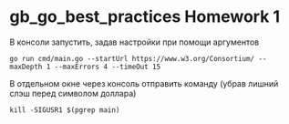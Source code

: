 # gb_go_best_practices Homework 1

В консоли запустить, задав настройки при помощи аргументов

```shell
go run cmd/main.go --startUrl https://www.w3.org/Consortium/ --maxDepth 1 --maxErrors 4 --timeOut 15
```

В отдельном окне через консоль отправить команду (убрав лишний слэш перед символом доллара)

```shell
kill -SIGUSR1 $(pgrep main)
```
